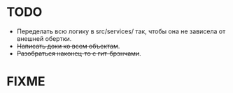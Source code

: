 # TODO
- Переделать всю логику в src/services/ так, чтобы она не зависела от внешней обертки.
- ~~Написать доки ко всем объектам~~.
- ~~Разобраться наконец-то с гит-брэнчами~~.

# FIXME

